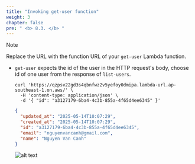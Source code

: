 ```yaml
---
title: "Invoking get-user function"
weight: 3
chapter: false
pre: " <b> 8.3. </b> "
---
```


> [!NOTE]
> Replace the URL with the function URL of your `get-user` Lambda function.

- `get-user` expects the id of the user in the HTTP request's body, choose id of one user from the response of `list-users`.

  ```shell
  curl 'https://qzpsv22gd3s4qbnfwz2v5yefoy0dmipa.lambda-url.ap-southeast-1.on.aws/' \
    -H 'content-type: application/json' \
    -d '{ "id": "a3127179-6ba4-4c3b-855a-4f65d4ee6345" }'
  ```

  ```json
  {
    "updated_at": "2025-05-14T10:07:29",
    "created_at": "2025-05-14T10:07:29",
    "id": "a3127179-6ba4-4c3b-855a-4f65d4ee6345",
    "email": "nguyenvancanh@gmail.com",
    "name": "Nguyen Van Canh"
  }
  ```

  ![alt text](/images/workshop-1/lambda-invoke-with-curl--get-user.jpg)
